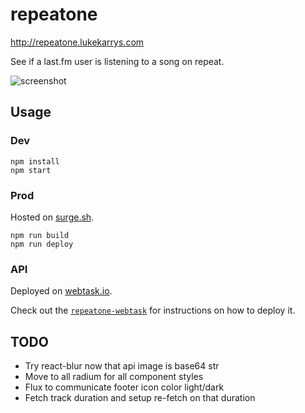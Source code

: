 # repeatone

http://repeatone.lukekarrys.com

See if a last.fm user is listening to a song on repeat.

![screenshot](https://cldup.com/UjR_z73vH5.png)


## Usage

### Dev

```
npm install
npm start
```

### Prod

Hosted on [surge.sh](https://surge.sh/).

```
npm run build
npm run deploy
```

### API

Deployed on [webtask.io](https://webtask.io/).

Check out the [`repeatone-webtask`](https://github.com/lukekarrys/repeatone-webtask) for instructions on how to deploy it.



## TODO

- Try react-blur now that api image is base64 str
- Move to all radium for all component styles
- Flux to communicate footer icon color light/dark
- Fetch track duration and setup re-fetch on that duration
